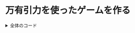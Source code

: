 <link href="../css/original.css" rel="stylesheet">
<link rel="stylesheet" href="https://cdnjs.cloudflare.com/ajax/libs/highlight.js/11.9.0/styles/default.min.css">
<script src="https://cdnjs.cloudflare.com/ajax/libs/highlight.js/11.9.0/highlight.min.js"></script>

# 万有引力を使ったゲームを作る

<details class="accordion">
  <summary>全体のコード</summary>
  <pre>
<code class="lang-java">
PVector[] asteroid;
PVector[] asteroid_v;
float[] asteroid_m;
boolean[] asteroid_l;
float asteroid_mass=7.34e2;

PVector[] star;
PVector[] star_v;
float[] star_m;
boolean[] star_l;
float star_mass=5.97e4;

PVector[] blackhole;
PVector[] blackhole_v;
float[] blackhole_m;
boolean[] blackhole_l;
float blackhole_mass=4.97e8;

PVector[] target;
PVector[] target_v;
float[] target_m;
boolean[] target_l;
float target_mass=1;

int object_count=100;

PVector click_point;

final float G=6.67e-7;

void setup(){
  size(1280,720);
  
  asteroid=new PVector[object_count];
  asteroid_v=new PVector[object_count];
  asteroid_m=new float[object_count];
  asteroid_l=new boolean[object_count];
  
  for(int i=0;i&lt;object_count;i++){
    asteroid[i]=new PVector();
    asteroid_v[i]=new PVector();
  }
  
  star=new PVector[object_count];
  star_v=new PVector[object_count];
  star_m=new float[object_count];
  star_l=new boolean[object_count];
  
  for(int i=0;i&lt;object_count;i++){
    star[i]=new PVector();
    star_v[i]=new PVector();
  }
  
  blackhole=new PVector[object_count];
  blackhole_v=new PVector[object_count];
  blackhole_m=new float[object_count];
  blackhole_l=new boolean[object_count];
  
  for(int i=0;i&lt;object_count;i++){
    blackhole[i]=new PVector();
    blackhole_v[i]=new PVector();
  }
  
  set_target("blackhole");
  
  click_point=new PVector();
  
  preset();
}

void draw(){
  noStroke();
  fill(30,100);
  rect(0,0,width,height);
  
  fill(230);
  display(asteroid,asteroid_v,asteroid_l,5);
  fill(230,100,100);
  display(star,star_v,star_l,15);
  fill(0);
  display(blackhole,blackhole_v,blackhole_l,50);
  
  calc_gravity(asteroid,asteroid_v,asteroid_l);
  calc_gravity(star,star_v,star_l);
  calc_gravity(blackhole,blackhole_v,blackhole_l);
  
  if(mousePressed){
    PVector mouse=new PVector(mouseX,mouseY);
    mouse.sub(click_point);
    float radius=mouse.mag();
    
    noFill();
    stroke(240);
    ellipse(click_point.x,click_point.y,radius*2,radius*2);
    line(click_point.x,click_point.y,mouseX,mouseY);
  }
}

void mousePressed(){
  click_point.set(mouseX,mouseY);
}

void mouseReleased(){
  PVector release_point=new PVector(mouseX,mouseY);
  release_point.sub(click_point);
  release_point.mult(0.25);
  
  for(int i=0;i&lt;object_count;i++){
    if(!target_l[i]){
      target[i].set(mouseX,mouseY);
      target_v[i].set(release_point);
      target_m[i]=target_mass*random(1,1.5);
      target_l[i]=true;
      return;
    }
  }
}

void keyPressed(){
  switch(key){
    case 'a':set_target("asteroid");break;
    case 's':set_target("star");break;
    case 'b':set_target("blackhole");break;
  }
}

void set_target(String type){
  switch(type){
    case "asteroid":
      target=asteroid;
      target_v=asteroid_v;
      target_m=asteroid_m;
      target_l=asteroid_l;
      target_mass=asteroid_mass;
      break;
    case "star":
      target=star;
      target_v=star_v;
      target_m=star_m;
      target_l=star_l;
      target_mass=star_mass;
      break;
    case "blackhole":
      target=blackhole;
      target_v=blackhole_v;
      target_m=blackhole_m;
      target_l=blackhole_l;
      target_mass=blackhole_mass;
      break;
  }
}

void display(PVector[] a,PVector[] a_v,boolean[] a_l,float size){
  for(int i=0;i&lt;object_count;i++){
    if(a_l[i]){
      PVector p=a[i];
      ellipse(p.x,p.y,size,size);
      a[i].add(a_v[i]);
    }
  }
}

void calc_gravity(PVector[] a,PVector[] a_v,boolean[] a_l){
  for(int i=0;i&lt;object_count;i++){
    if(!a_l[i])continue;
    for(int j=0;j&lt;object_count;j++){
      if(!asteroid_l[j])continue;
      if(a==asteroid&&i==j)continue;
      a_v[i]=get_vector(a_v[i],a[i],asteroid[j],asteroid_m[j]);
    }
    for(int j=0;j&lt;object_count;j++){
      if(!star_l[j])continue;
      if(a==star&&i==j)continue;
      a_v[i]=get_vector(a_v[i],a[i],star[j],star_m[j]);
    }
    for(int j=0;j&lt;object_count;j++){
      if(!blackhole_l[j])continue;
      if(a==blackhole&&i==j)continue;
      a_v[i]=get_vector(a_v[i],a[i],blackhole[j],blackhole_m[j]);
    }
  }
}

PVector get_vector(PVector v,PVector p,PVector p2,float m2){
  PVector dir=p2.copy();
  dir.sub(p);
  float dist=dir.mag();
  float a=G*m2/(dist*dist);
  dir.normalize();
  dir.mult(a);
  v.add(dir);
  return v;
}

void preset(){
  blackhole[0].set(width*0.5,height*0.5);
  blackhole_m[0]=blackhole_mass;
  blackhole_l[0]=true;
  
  star[0].set(width*0.5,height*0.5+150);
  star_v[0].set(1.5,0);
  star_m[0]=star_mass;
  star_l[0]=true;
  
  asteroid[0].set(width*0.5,height*0.5+170);
  asteroid_v[0].set(1.31,0);
  asteroid_m[0]=asteroid_mass;
  asteroid_l[0]=true;
}</code>
  </pre>
</details>